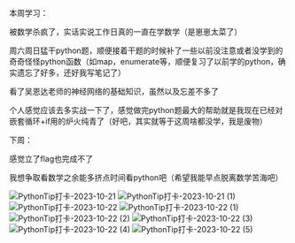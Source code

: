 本周学习：

被数学杀疯了，实话实说工作日真的一直在学数学（是崽崽太菜了）

周六周日猛干python题，顺便接着干题的时候补了一些以前没注意或者没学到的奇奇怪怪python函数（如map，enumerate等，顺便复习了以前学的python，确实遗忘了好多，还好我写笔记了）

看了吴恩达老师的神经网络的基础知识，虽然以及忘差不多了

个人感觉应该去多实战一下了，感觉做完python题最大的帮助就是我现在已经对嵌套循环+if用的炉火纯青了（好吧，其实就等于这周啥都没学，我是废物）

下周：

感觉立了flag也完成不了

我想争取看数学之余能多挤点时间看python吧（希望我能早点脱离数学苦海吧）


![PythonTip打卡-2023-10-21](https://github.com/JNAIC/23_reports/assets/146623990/723394fc-81c6-48b8-bd63-131cbbb41225)
![PythonTip打卡-2023-10-21 (1)](https://github.com/JNAIC/23_reports/assets/146623990/8323e037-b632-4040-ba0c-1841c6f08706)
![PythonTip打卡-2023-10-22](https://github.com/JNAIC/23_reports/assets/146623990/5ed390ed-68a5-4e43-aa9d-d9949b7952b0)
![PythonTip打卡-2023-10-22 (1)](https://github.com/JNAIC/23_reports/assets/146623990/4258f39c-33a9-436e-9899-451c03227e4a)
![PythonTip打卡-2023-10-22 (2)](https://github.com/JNAIC/23_reports/assets/146623990/365206ea-b553-4023-acc2-abdbc52f7c4e)
![PythonTip打卡-2023-10-22 (3)](https://github.com/JNAIC/23_reports/assets/146623990/8fb1a305-1010-4d52-910e-a03f73bb3e08)
![PythonTip打卡-2023-10-22 (4)](https://github.com/JNAIC/23_reports/assets/146623990/eb5e0818-95ca-489e-bb23-d0dd0155c221)
![PythonTip打卡-2023-10-22 (5)](https://github.com/JNAIC/23_reports/assets/146623990/314680ee-ec59-443f-b74d-121db9ef3c24)
